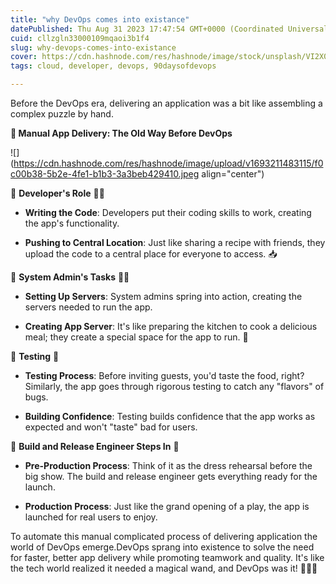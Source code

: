 ```yaml
---
title: "why DevOps comes into existance"
datePublished: Thu Aug 31 2023 17:47:54 GMT+0000 (Coordinated Universal Time)
cuid: cllzgln33000109mqaoi3b1f4
slug: why-devops-comes-into-existance
cover: https://cdn.hashnode.com/res/hashnode/image/stock/unsplash/VI2X0b01p6g/upload/685e02e3d5a40f00f263980e92f56c5f.jpeg
tags: cloud, developer, devops, 90daysofdevops

---
```


Before the DevOps era, delivering an application was a bit like assembling a complex puzzle by hand.

**🔧 Manual App Delivery: The Old Way Before DevOps**

![](https://cdn.hashnode.com/res/hashnode/image/upload/v1693211483115/f0c00b38-5b2e-4fe1-b1b3-3a3beb429410.jpeg align="center")

🔹 **Developer's Role** 👩‍💻

* **Writing the Code**: Developers put their coding skills to work, creating the app's functionality.
    
* **Pushing to Central Location**: Just like sharing a recipe with friends, they upload the code to a central place for everyone to access. 📥
    

🔹 **System Admin's Tasks** 👨‍💼

* **Setting Up Servers**: System admins spring into action, creating the servers needed to run the app.
    
* **Creating App Server**: It's like preparing the kitchen to cook a delicious meal; they create a special space for the app to run. 🍳
    

🔹 **Testing** 👀

* **Testing Process**: Before inviting guests, you'd taste the food, right? Similarly, the app goes through rigorous testing to catch any "flavors" of bugs.
    
* **Building Confidence**: Testing builds confidence that the app works as expected and won't "taste" bad for users.
    

🔹 **Build and Release Engineer Steps In** 🚀

* **Pre-Production Process**: Think of it as the dress rehearsal before the big show. The build and release engineer gets everything ready for the launch.
    
* **Production Process**: Just like the grand opening of a play, the app is launched for real users to enjoy.
    

To automate this manual complicated process of delivering application the world of DevOps emerge.DevOps sprang into existence to solve the need for faster, better app delivery while promoting teamwork and quality. It's like the tech world realized it needed a magical wand, and DevOps was it! 🧙‍♂️🚀